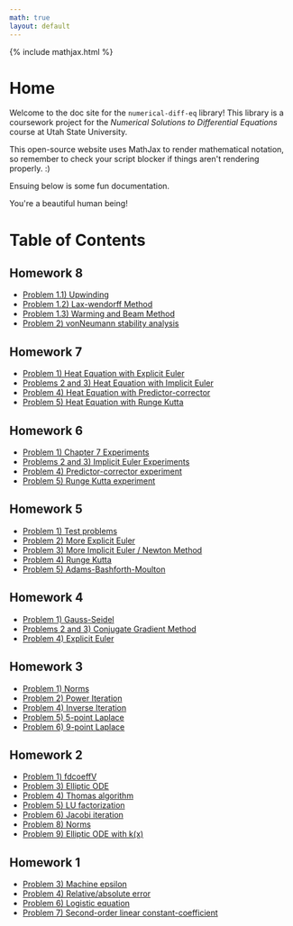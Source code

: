 ```yaml
---
math: true
layout: default
---
```


{% include mathjax.html %}

# Home
Welcome to the doc site for the ``numerical-diff-eq`` library! This library is a coursework project for the _Numerical Solutions to Differential Equations_ course at Utah State University. 

This open-source website uses MathJax to render mathematical notation, so remember to check your script blocker if things aren't rendering properly. :)

Ensuing below is some fun documentation.

You're a beautiful human being!

# Table of Contents

## Homework 8
* [Problem 1.1) Upwinding](docs/hw8/upwinding.md)
* [Problem 1.2) Lax-wendorff Method](docs/hw8/laxwendorff.md)
* [Problem 1.3) Warming and Beam Method](docs/hw8/warmingAndBeam.md)
* [Problem 2) vonNeumann stability analysis](docs/hw8/stability.md)

## Homework 7
* [Problem 1) Heat Equation with Explicit Euler](docs/hw7/heatExplicit.md)
* [Problems 2 and 3) Heat Equation with Implicit Euler](docs/hw7/heatImplicit.md)
* [Problem 4) Heat Equation with Predictor-corrector](docs/hw7/heatPredictor.md)
* [Problem 5) Heat Equation with Runge Kutta](docs/hw7/heatRunge.md)

## Homework 6
* [Problem 1) Chapter 7 Experiments](docs/hw6/experiments.md)
* [Problems 2 and 3) Implicit Euler Experiments](docs/hw6/experiments2and3.md)
* [Problem 4) Predictor-corrector experiment](docs/hw6/experiments2and3.md)
* [Problem 5) Runge Kutta experiment](docs/hw6/experiments2and3.md)

## Homework 5
* [Problem 1) Test problems](docs/hw5/testProblems.md)
* [Problem 2) More Explicit Euler](docs/hw4/explicitEuler.md)
* [Problem 3) More Implicit Euler / Newton Method](docs/hw5/implicitEuler.md)
* [Problem 4) Runge Kutta](docs/hw5/rungeKutta.md)
* [Problem 5) Adams-Bashforth-Moulton](docs/hw5/adamsBashforth.md)

## Homework 4
* [Problem 1) Gauss-Seidel](docs/hw4/gaussSeidel.md)
* [Problems 2 and 3) Conjugate Gradient Method](docs/hw4/conjugateGradient.md)
* [Problem 4) Explicit Euler](docs/hw4/explicitEuler.md)

## Homework 3
* [Problem 1) Norms](docs/hw3/norms.md)
* [Problem 2) Power Iteration](docs/hw3/power.md)
* [Problem 4) Inverse Iteration](docs/hw3/inverseIterate.md)
* [Problem 5) 5-point Laplace](docs/hw3/laplace5.md)
* [Problem 6) 9-point Laplace](docs/hw3/laplace9.md)

## Homework 2
* [Problem 1) fdcoeffV](docs/hw2/fdcoeffv.md)
* [Problem 3) Elliptic ODE](docs/hw2/elliptic.md)
* [Problem 4) Thomas algorithm](docs/hw2/thomas.md)
* [Problem 5) LU factorization](docs/hw2/gausselim.md)
* [Problem 6) Jacobi iteration](docs/hw2/jacobi.md)
* [Problem 8) Norms](docs/hw2/norms.md)
* [Problem 9) Elliptic ODE with k(x)](docs/hw2/problem9.md)

## Homework 1
* [Problem 3) Machine epsilon](docs/hw1/maceps.md)
* [Problem 4) Relative/absolute error](docs/hw1/error.md)
* [Problem 6) Logistic equation](docs/hw1/logistic.md)
* [Problem 7) Second-order linear constant-coefficient](docs/hw1/solcc.md)


